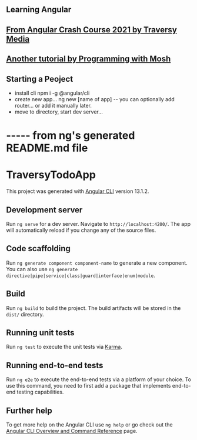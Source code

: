 ## Learning Angular

## [From Angular Crash Course 2021 by Traversy Media](https://www.youtube.com/watch?v=3dHNOWTI7H8)
## [Another tutorial by Programming with Mosh](https://www.youtube.com/watch?v=k5E2AVpwsko)

## Starting a Peoject
-	install cli
	npm i -g @angular/cli
-	create new app...
	ng new [name of app]
	-- you can optionally add router... or add it manually later.
-	move to directory, start dev server...

# ----- from ng's generated README.md file

# TraversyTodoApp

This project was generated with [Angular CLI](https://github.com/angular/angular-cli) version 13.1.2.

## Development server

Run `ng serve` for a dev server. Navigate to `http://localhost:4200/`. The app will automatically reload if you change any of the source files.

## Code scaffolding

Run `ng generate component component-name` to generate a new component. You can also use `ng generate directive|pipe|service|class|guard|interface|enum|module`.

## Build

Run `ng build` to build the project. The build artifacts will be stored in the `dist/` directory.

## Running unit tests

Run `ng test` to execute the unit tests via [Karma](https://karma-runner.github.io).

## Running end-to-end tests

Run `ng e2e` to execute the end-to-end tests via a platform of your choice. To use this command, you need to first add a package that implements end-to-end testing capabilities.

## Further help

To get more help on the Angular CLI use `ng help` or go check out the [Angular CLI Overview and Command Reference](https://angular.io/cli) page.
